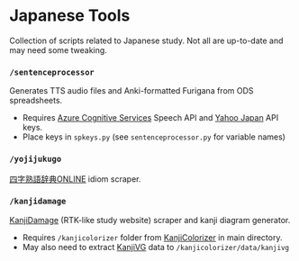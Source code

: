 # Japanese Tools

Collection of scripts related to Japanese study. Not all are up-to-date and may need some tweaking.

### `/sentenceprocessor`
Generates TTS audio files and Anki-formatted Furigana from ODS spreadsheets.
* Requires [Azure Cognitive Services](https://azure.microsoft.com/en-us/services/cognitive-services/) Speech API and [Yahoo Japan](https://developer.yahoo.co.jp/webapi/jlp/furigana/v1/furigana.html) API keys.
* Place keys in `spkeys.py` (see `sentenceprocessor.py` for variable names)

### `/yojijukugo`
[四字熟語辞典ONLINE](https://yoji.jitenon.jp/) idiom scraper.

### `/kanjidamage`
[KanjiDamage](http://www.kanjidamage.com/) (RTK-like study website) scraper and kanji diagram generator.
* Requires `/kanjicolorizer` folder from [KanjiColorizer](https://github.com/cayennes/kanji-colorize) in main directory.
* May also need to extract [KanjiVG](https://github.com/KanjiVG/kanjivg/releases) data to `/kanjicolorizer/data/kanjivg`